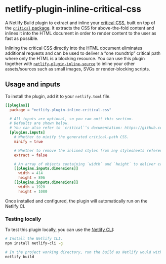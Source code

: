 # netlify-plugin-inline-critical-css

A Netlify Build plugin to extract and inline your [critical CSS](https://web.dev/extract-critical-css/), built on top of the [`critical` package](https://github.com/addyosmani/critical). It extracts the CSS for above-the-fold content and inlines it into the HTML document in order to render content to the user as fast as possible.

Inlining the critical CSS directly into the HTML document eliminates additional requests and can be used to deliver a “one roundtrip” critical path where only the HTML is a blocking resource. You can use this plugin together with [`netlify-plugin-inline-source`](https://github.com/tom-bonnike/netlify-plugin-inline-source) to inline your other assets/sources such as small images, SVGs or render-blocking scripts.

## Usage and inputs

To install the plugin, add it to your `netlify.toml` file.

```toml
[[plugins]]
  package = "netlify-plugin-inline-critical-css"

  # All inputs are optional, so you can omit this section.
  # Defaults are shown below.
  # You can also refer to `critical`’s documentation: https://github.com/addyosmani/critical.
  [plugins.inputs]
    # Whether to minify the generated critical-path CSS.
    minify = true

    # Whether to remove the inlined styles from any stylesheets referenced in the HTML. Use with caution. Removing the critical CSS per page results in a unique async loaded CSS file for every page, meaning you can’t rely on cache across multiple pages.
    extract = false

    # An array of objects containing `width` and `height` to deliver critical CSS for multiple screen resolutions.
    [[plugins.inputs.dimensions]]
      width = 414
      height = 896
    [[plugins.inputs.dimensions]]
      width = 1920
      height = 1080
```

Once installed and configured, the plugin will automatically run on the Netlify CI.

### Testing locally

To test this plugin locally, you can use the [Netlify CLI](https://github.com/netlify/cli):

```bash
# Install the Netlify CLI.
npm install netlify-cli -g

# In the project working directory, run the build as Netlify would with the build bot.
netlify build
```

